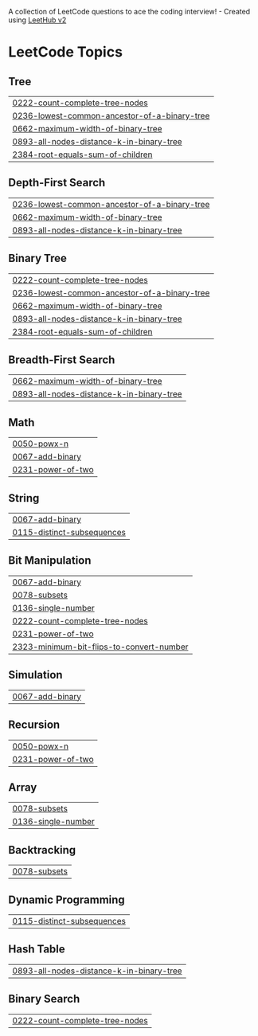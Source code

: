 A collection of LeetCode questions to ace the coding interview! - Created using [LeetHub v2](https://github.com/arunbhardwaj/LeetHub-2.0)
<!---LeetCode Topics Start-->
# LeetCode Topics
## Tree
|  |
| ------- |
| [0222-count-complete-tree-nodes](https://github.com/DarkImpact1/Leetcode/tree/master/0222-count-complete-tree-nodes) |
| [0236-lowest-common-ancestor-of-a-binary-tree](https://github.com/DarkImpact1/Leetcode/tree/master/0236-lowest-common-ancestor-of-a-binary-tree) |
| [0662-maximum-width-of-binary-tree](https://github.com/DarkImpact1/Leetcode/tree/master/0662-maximum-width-of-binary-tree) |
| [0893-all-nodes-distance-k-in-binary-tree](https://github.com/DarkImpact1/Leetcode/tree/master/0893-all-nodes-distance-k-in-binary-tree) |
| [2384-root-equals-sum-of-children](https://github.com/DarkImpact1/Leetcode/tree/master/2384-root-equals-sum-of-children) |
## Depth-First Search
|  |
| ------- |
| [0236-lowest-common-ancestor-of-a-binary-tree](https://github.com/DarkImpact1/Leetcode/tree/master/0236-lowest-common-ancestor-of-a-binary-tree) |
| [0662-maximum-width-of-binary-tree](https://github.com/DarkImpact1/Leetcode/tree/master/0662-maximum-width-of-binary-tree) |
| [0893-all-nodes-distance-k-in-binary-tree](https://github.com/DarkImpact1/Leetcode/tree/master/0893-all-nodes-distance-k-in-binary-tree) |
## Binary Tree
|  |
| ------- |
| [0222-count-complete-tree-nodes](https://github.com/DarkImpact1/Leetcode/tree/master/0222-count-complete-tree-nodes) |
| [0236-lowest-common-ancestor-of-a-binary-tree](https://github.com/DarkImpact1/Leetcode/tree/master/0236-lowest-common-ancestor-of-a-binary-tree) |
| [0662-maximum-width-of-binary-tree](https://github.com/DarkImpact1/Leetcode/tree/master/0662-maximum-width-of-binary-tree) |
| [0893-all-nodes-distance-k-in-binary-tree](https://github.com/DarkImpact1/Leetcode/tree/master/0893-all-nodes-distance-k-in-binary-tree) |
| [2384-root-equals-sum-of-children](https://github.com/DarkImpact1/Leetcode/tree/master/2384-root-equals-sum-of-children) |
## Breadth-First Search
|  |
| ------- |
| [0662-maximum-width-of-binary-tree](https://github.com/DarkImpact1/Leetcode/tree/master/0662-maximum-width-of-binary-tree) |
| [0893-all-nodes-distance-k-in-binary-tree](https://github.com/DarkImpact1/Leetcode/tree/master/0893-all-nodes-distance-k-in-binary-tree) |
## Math
|  |
| ------- |
| [0050-powx-n](https://github.com/DarkImpact1/Leetcode/tree/master/0050-powx-n) |
| [0067-add-binary](https://github.com/DarkImpact1/Leetcode/tree/master/0067-add-binary) |
| [0231-power-of-two](https://github.com/DarkImpact1/Leetcode/tree/master/0231-power-of-two) |
## String
|  |
| ------- |
| [0067-add-binary](https://github.com/DarkImpact1/Leetcode/tree/master/0067-add-binary) |
| [0115-distinct-subsequences](https://github.com/DarkImpact1/Leetcode/tree/master/0115-distinct-subsequences) |
## Bit Manipulation
|  |
| ------- |
| [0067-add-binary](https://github.com/DarkImpact1/Leetcode/tree/master/0067-add-binary) |
| [0078-subsets](https://github.com/DarkImpact1/Leetcode/tree/master/0078-subsets) |
| [0136-single-number](https://github.com/DarkImpact1/Leetcode/tree/master/0136-single-number) |
| [0222-count-complete-tree-nodes](https://github.com/DarkImpact1/Leetcode/tree/master/0222-count-complete-tree-nodes) |
| [0231-power-of-two](https://github.com/DarkImpact1/Leetcode/tree/master/0231-power-of-two) |
| [2323-minimum-bit-flips-to-convert-number](https://github.com/DarkImpact1/Leetcode/tree/master/2323-minimum-bit-flips-to-convert-number) |
## Simulation
|  |
| ------- |
| [0067-add-binary](https://github.com/DarkImpact1/Leetcode/tree/master/0067-add-binary) |
## Recursion
|  |
| ------- |
| [0050-powx-n](https://github.com/DarkImpact1/Leetcode/tree/master/0050-powx-n) |
| [0231-power-of-two](https://github.com/DarkImpact1/Leetcode/tree/master/0231-power-of-two) |
## Array
|  |
| ------- |
| [0078-subsets](https://github.com/DarkImpact1/Leetcode/tree/master/0078-subsets) |
| [0136-single-number](https://github.com/DarkImpact1/Leetcode/tree/master/0136-single-number) |
## Backtracking
|  |
| ------- |
| [0078-subsets](https://github.com/DarkImpact1/Leetcode/tree/master/0078-subsets) |
## Dynamic Programming
|  |
| ------- |
| [0115-distinct-subsequences](https://github.com/DarkImpact1/Leetcode/tree/master/0115-distinct-subsequences) |
## Hash Table
|  |
| ------- |
| [0893-all-nodes-distance-k-in-binary-tree](https://github.com/DarkImpact1/Leetcode/tree/master/0893-all-nodes-distance-k-in-binary-tree) |
## Binary Search
|  |
| ------- |
| [0222-count-complete-tree-nodes](https://github.com/DarkImpact1/Leetcode/tree/master/0222-count-complete-tree-nodes) |
<!---LeetCode Topics End-->